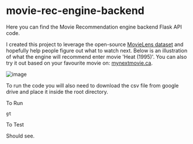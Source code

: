 # movie-rec-engine-backend

Here you can find the Movie Recommendation engine backend Flask API code. 

I created this project to leverage the open-source [MovieLens dataset](https://grouplens.org/datasets/movielens/) and hopefully help people figure out what to watch next. Below is an illustration of what the engine will recommend enter movie 'Heat (1995)'. You can also try it out based on your favourite movie on: [mynextmovie.ca](https://mynextmovie.ca).  

![image](https://user-images.githubusercontent.com/26292532/128757396-9f10b632-dbbf-4b7e-a431-cd308cc08c54.png)


To run the code you will also need to download the csv file from google drive and place it inside the root directory. 

To Run

```gt```

To Test

Should see.


